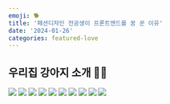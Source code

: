 ```yaml
---
emoji: 🐕
title: '패션디자인 전공생이 프론트앤드를 꿈 꾼 이유'
date: '2024-01-26'
categories: featured-love
---
```


## 우리집 강아지 소개 🐶🐾

![](jb_1.jpg)
![](jb_2.jpg)
![](jb_3.jpg)
![](jb_4.jpg)
![](jb_5.jpg)
![](jb_6.jpg)
![](jb_7.jpg)
![](jb_8.jpg)
![](jb_9.jpg)
![](jb_10.jpg)


```toc
```